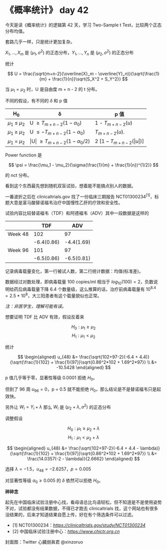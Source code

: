 # 《概率统计》 day 42

今天是读《概率统计》的逻辑第 42 天，学习 Two-Sample t Test，比较两个正态分布均值。

套路几乎一样，只是统计更加复杂。

$X_1, ..., X_m$ 是 $(\mu_1, \sigma^2)$ 的正态分布，$Y_1, ..., Y_n$ 是 $(\mu_2, \sigma^2)$ 的正态分布

统计

$$
U = \frac{\sqrt{m+n-2}(\overline{X}_m - \overline{Y}_n)}{\sqrt{\frac{1}{m} + \frac{1}{n}}\sqrt{S_X^2 + S_Y^2}}
$$

当 $\mu_1 = \mu_2$ 时，U 是自由度 m + n - 2 的 t 分布。

不同的假设，有不同的 $\delta$ 和 p 值

|H<sub>0</sub>|δ|p 值|
|--|--|--|
|$\mu_1$ ≤ $\mu_2$|U $\ge T_{m+n-2}(1-\alpha_0)$|1 - $T_{m+n-2}(u)$|
|$\mu_1$ ≥ $\mu_2$|U $\le -T_{m+n-2}(1-\alpha_0)$|$T_{m+n-2}(u)$.|
|$\mu_1$ = $\mu_2$|\|U\| $\ge T_{m+n-2}(1-\alpha_0/2)$|2 $[1-T_{m+n-2}(\|u\|)]$|

Power function 是

$$
\psi = \frac{\mu_1 - \mu_2}{\sigma(\frac{1}{m} + \frac{1}{n})^{1/2}}
$$

的 nct 分布。

看到这个东西最先想到随机双盲试验，想着能不能搞点别人的数据。

一番波折之后在 clinicaltrials.gov 找了一份临床三期报告 NCT01300234<sup>[1]</sup>，标题大意是富马酸替诺福韦治疗中国慢性乙肝的疗效和安全性。

试验内容比较替诺福韦（TDF）和阿德福韦（ADV）其中一段数据是这样的

||TDF|ADV|
|--|--|--|
|Week 48|102|97|
||-6.4(0.86)|-4.4(1.69)|
|Week 96|101|97|
||-6.5(0.86)|-6.5(0.81)|

记录病毒载量变化，第一行被试人数，第二行统计数据：均值(标准差)。

数据经过对数处理，即病毒载量 100 copies/ml 相当于 $log_{10}(100) = 2$，负数说明给药后病毒载量下降 6.4 个数量级，这么推算的话，治疗前病毒载量有 $10^{8.4} = 2.5 * 10^8$，大三阳患者有这个载量貌似也正常。

*注：非医学生，理解可能有误。*

想要证明 TDF 比 ADV 有效，假设反着来

$$
H_0: \mu_1 \ge \mu_2
$$
$$
H_1: \mu_1 \lt \mu_2
$$

统计

$$
\begin{aligned}
u_{48} &= \frac{\sqrt{102+97-2}(-6.4 + 4.4)}{\sqrt{\frac{1}{102} + \frac{1}{97}}\sqrt{0.86^2*102 + 1.69^2*97}} \\
&= -10.5428
\end{aligned}
$$

p 值几乎等于零，显著性等级 0.0001 拒绝 $H_0$。

但到了 96 周 $u_{96} = 0$，p = 0.5 就不能拒绝 $H_0$，那么结论是不是替诺福韦只是起效快。

另外让 $W_i = Y_i + \lambda$ 那么 $W_i$ 是 $(\mu_2 + \lambda, \sigma^2)$ 的正态分布

调整假设

$$
H_0: \mu_1 \ge \mu_2 + \lambda
$$
$$
H_1: \mu_1 \lt \mu_2 + \lambda
$$

$$
\begin{aligned}
u_{48} &= \frac{\sqrt{102+97-2}(-6.4 + 4.4 - \lambda)}{\sqrt{\frac{1}{102} + \frac{1}{97}}\sqrt{0.86^2*102 + 1.69^2*97}} \\
&= \frac{14.0357(-2 - \lambda)}{2.6662}
\end{aligned}
$$

选择 $\lambda = -1.5$，$u_{48} = -2.6257$，$p = 0.005$

对显著性等级 $\alpha_0 \ge 0.005$ 的 $\delta$ 依然可以拒绝 $H_0$。

**碎碎念**

起先在中国临床试验注册中心找，看母语总比鸟语轻松，但不知道是不是使用姿势不对，试验都没有结果数据，不得已才跑去 clinicaltrials 找，这个网站也有很多没结果的，后来才知道结果自愿上传，好在有个筛选条件可以过滤。

- [1] NCT01300234：*https://clinicaltrials.gov/study/NCT01300234*
- [2] 中国临床试验注册中心：*https://www.chictr.org.cn*

封面图：Twitter 心臓弱眞君 @xinzoruo